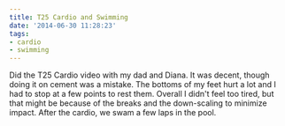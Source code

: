 ```yaml
---
title: T25 Cardio and Swimming
date: '2014-06-30 11:28:23'
tags:
- cardio
- swimming
---
```


Did the T25 Cardio video with my dad and Diana. It was decent, though doing it on cement was a mistake. The bottoms of my feet hurt a lot and I had to stop at a few points to rest them. Overall I didn't feel too tired, but that might be because of the breaks and the down-scaling to minimize impact. After the cardio, we swam a few laps in the pool.
